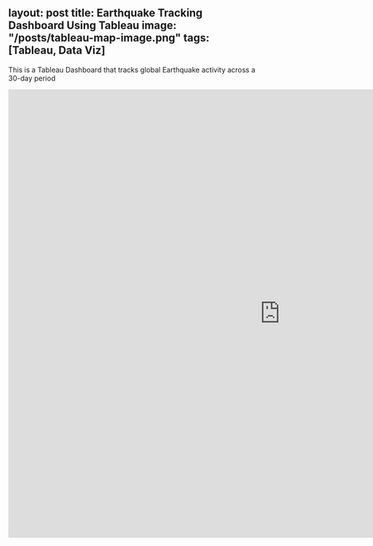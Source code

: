 layout: post
title: Earthquake Tracking Dashboard Using Tableau
image: "/posts/tableau-map-image.png"
tags: [Tableau, Data Viz]
---
This is a Tableau Dashboard that tracks global Earthquake activity across a 30-day period
<iframe seamless frameborder="0" src="https://public.tableau.com/views/DSIEarthquakeDashboard_17494349897670/DSIEarthquakeTracker?:embed=yes&:display_count=yes&:showVizHome=no" width = '1090' height = '900'></iframe>
